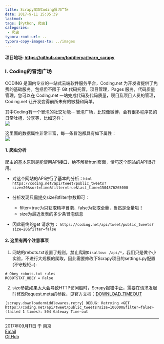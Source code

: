 ```yaml
---
title: Scrapy爬取Coding冒泡广场
date: 2017-9-11 15:05:39
lastmod:
tags: [Python, 爬虫]
categories:
 - 爬虫
typora-root-url: ..
typora-copy-images-to: ../images
---
```


#### 项目地址: https://github.com/toddlerya/learn_scrapy

### I. Coding的冒泡广场

CODING 是国内专业的一站式云端软件服务平台，Coding.net 为开发者提供了免费的基础服务，包括但不限于 Git 代码托管，项目管理，Pages 服务，代码质量管理。您可以在 Coding.net 一站完成代码及代码质量，项目及项目人员的管理，Coding.net 让开发变得前所未有的敏捷和简单。  

其中Coding有一个冒泡的社交功能-- 冒泡广场，比较像微博，会有很多程序员的日常吐槽，分享等，比如这样：  
![](/images/20170910-91806b14.png) 

这里面的数据属性非常丰富，每一条冒泡都具有如下属性：  
![](/images/snipaste_20170910_193234.png)


#### 1. 爬虫分析

爬虫的基本原则是能使用API接口，绝不解析html页面，恰巧这个网站的API很好用。  
+ 对这个网站的API进行了基本的分析：```html
https://coding.net/api/tweet/public_tweets?size=20&sort=time&filter=true&last_time=1504876265000```

+ 分析发现只需提交size和filter参数即可：  
  * filter=true为只获取精华冒泡，false为获取全量，当然是全量啦！
  * size为最近发表的多少条冒泡信息  

+ 因此最终的get 请求为： ```https://coding.net/api/tweet/public_tweets?size=20&filter=false```

#### 2. 这里有两个注意事项

1. 网站的rebots.txt设置了规则，禁止爬取```Disallow: /api/*```，我们只是做个小实验，不进行大规模的爬取，因此需要修改下Scrapy项目的settings.py配置(不守规矩~):
```
# Obey robots.txt rules
ROBOTSTXT_OBEY = False
```
2. size参数如果太大会导致HTTP访问超时，Scrapy报错中止，需要在请求发起时修改Request.meta的参数，见官方文档：[DOWNLOAD_TIMEOUT](https://doc.scrapy.org/en/latest/topics/settings.html#std)
 ```
[scrapy.downloadermiddlewares.retry] DEBUG: Retrying <GET https://coding.net/api/tweet/public_tweets?size=100000&filter=false> (failed 1 times): 504 Gateway Time-out
 ```

-----

2017年09月11日 于 南京  
[Email](toddlerya@qq.com)  
[GitHub](https://github.com/toddlerya)
